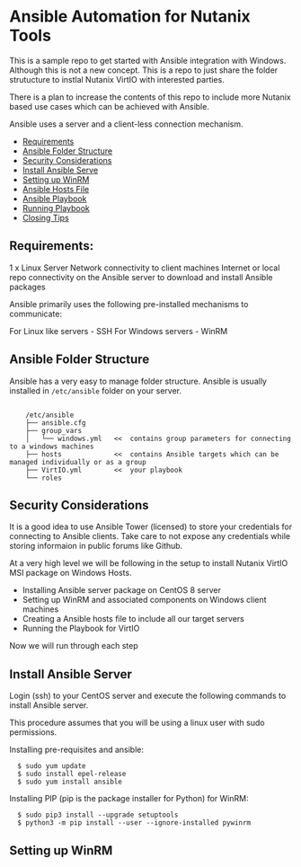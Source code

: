 # Ansible Automation for Nutanix Tools

This is a sample repo to get started with Ansible integration with Windows. Although this is not a new concept. This is a repo to just share the folder strutucture to instlal Nutanix VirtIO with interested parties. 

There is a plan to increase the contents of this repo to include more Nutanix based use cases which can be achieved with Ansible.

Ansible uses a server and a client-less connection mechanism.

- [Requirements](#requirements)
- [Ansible Folder Structure](#ansible-folder-structure)
- [Security Considerations](#security-considerations)
- [Install Ansible Serve](#install-ansible-server)
- [Setting up WinRM](#setting-up-winrm)
- [Ansible Hosts File](#ansible-hosts-file)
- [Ansible Playbook](#ansible-playbook)
- [Running Playbook](#running-playbook)
- [Closing Tips](#closing-tips)
## Requirements:

1 x Linux Server
Network connectivity to client machines
Internet or local repo connectivity on the Ansible server to download and install Ansible packages 

Ansible primarily uses the following pre-installed mechanisms to communicate:

For Linux like servers - SSH 
For Windows servers - WinRM 

## Ansible Folder Structure

Ansible has a very easy to manage folder structure. Ansible is usually installed in ``/etc/ansible`` folder on your server.

```

    /etc/ansible
    ├── ansible.cfg      
    ├── group_vars
    │   └── windows.yml   <<  contains group parameters for connecting to a windows machines
    ├── hosts             <<  contains Ansible targets which can be managed individually or as a group 
    ├── VirtIO.yml        <<  your playbook
    └── roles
```

## Security Considerations

It is a good idea to use Ansible Tower (licensed) to store your credentials for connecting to Ansible clients. Take care to not expose any credentials while storing informaion in public forums like Github.

At a very high level we will be following in the setup to install Nutanix VirtIO MSI package on Windows Hosts.

- Installing Ansible server package on CentOS 8 server
- Setting up WinRM and associated components on Windows client machines
- Creating a Ansible hosts file to include all our target servers
- Running the Playbook for VirtIO 

Now we will run through each step

## Install Ansible Server

Login (ssh) to your CentOS server and execute the following commands to install Ansible server.

This procedure assumes that you will be using a linux user with sudo permissions.

Installing pre-requisites and ansible:

```
  $ sudo yum update
  $ sudo install epel-release
  $ sudo yum install ansible
```

Installing PIP (pip is the package installer for Python) for WinRM:

```
  $ sudo pip3 install --upgrade setuptools
  $ python3 -m pip install --user --ignore-installed pywinrm
```
## Setting up WinRM




